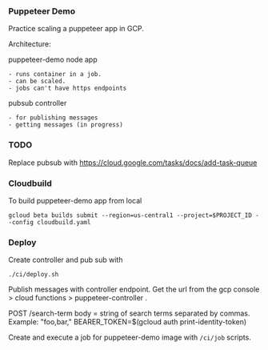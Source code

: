 ### Puppeteer Demo
Practice scaling a puppeteer app in GCP.

Architecture:

puppeteer-demo node app

    - runs container in a job.
    - can be scaled.
    - jobs can't have https endpoints

pubsub controller

    - for publishing messages
    - getting messages (in progress)

### TODO 
Replace pubsub with
https://cloud.google.com/tasks/docs/add-task-queue



### Cloudbuild

To build puppeteer-demo app from local

```
gcloud beta builds submit --region=us-central1 --project=$PROJECT_ID --config cloudbuild.yaml
```

### Deploy 

Create controller and pub sub with

```
./ci/deploy.sh
```

Publish messages with controller endpoint.  Get the url from the gcp console > cloud functions > puppeteer-controller .

POST 
<controller-url>/search-term
body = string of search terms separated by commas. Example: "foo,bar,"
BEARER_TOKEN=$(gcloud auth print-identity-token)

Create and execute a job for puppeteer-demo image with `/ci/job` scripts.


